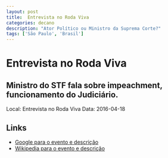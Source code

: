 ```yaml
---
layout: post
title:  Entrevista no Roda Viva
categories: decano
description: "Ator Político ou Ministro da Suprema Corte?"
tags: ['São Paulo', 'Brasil']
---
```


# Entrevista no Roda Viva
## Ministro do STF fala sobre impeachment, funcionamento do Judiciário.
Local: Entrevista no Roda Viva
Data: 2016-04-18

## Links 
- [Google para o evento e descrição](https://www.google.com/search?q=Gilmar%20Mendes%20%2B%20Entrevista%20no%20Roda%20Viva%20Ministro%20do%20STF%20fala%20sobre%20impeachment%2C%20funcionamento%20do%20Judici%C3%A1rio.%20S%C3%A3o%20Paulo%2C%20Brasil)
- [Wikipedia para o evento e descrição](https://en.wikipedia.org/w/index.php?search=Gilmar%20Mendes%20%2B%20Entrevista%20no%20Roda%20Viva%20Ministro%20do%20STF%20fala%20sobre%20impeachment%2C%20funcionamento%20do%20Judici%C3%A1rio.%20S%C3%A3o%20Paulo%2C%20Brasil)
